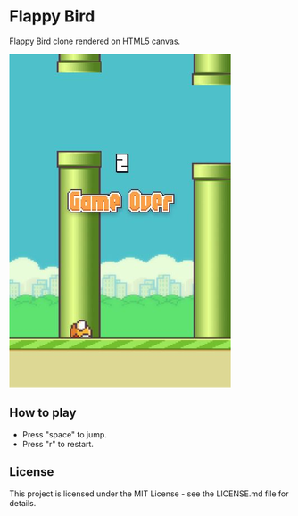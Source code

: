 # Flappy Bird

Flappy Bird clone rendered on HTML5 canvas.

![Flappy Bird](showcase/flappy.jpg)

## How to play

- Press "space" to jump.
- Press "r" to restart.

## License

This project is licensed under the MIT License - see the LICENSE.md file for details.

